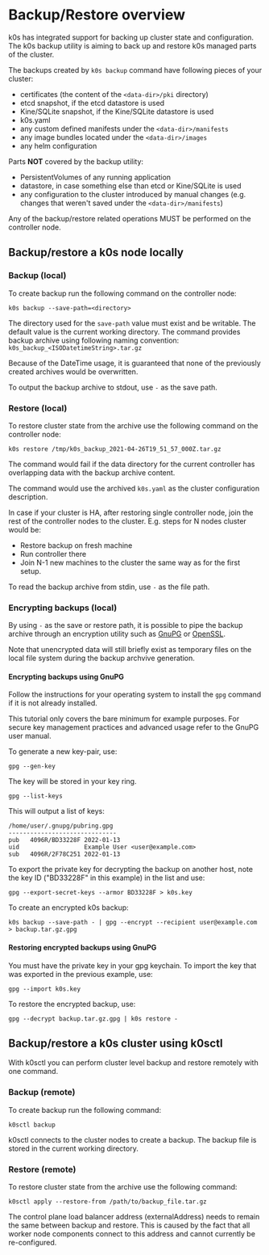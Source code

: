 # Backup/Restore overview

k0s has integrated support for backing up cluster state and configuration. The k0s backup utility is aiming to back up and restore k0s managed parts of the cluster.

The backups created by `k0s backup` command have following pieces of your cluster:

- certificates (the content of the `<data-dir>/pki` directory)
- etcd snapshot, if the etcd datastore is used
- Kine/SQLite snapshot, if the Kine/SQLite datastore is used
- k0s.yaml
- any custom defined manifests under the `<data-dir>/manifests`
- any image bundles located under the `<data-dir>/images`
- any helm configuration

Parts **NOT** covered by the backup utility:

- PersistentVolumes of any running application
- datastore, in case something else than etcd or Kine/SQLite is used
- any configuration to the cluster introduced by manual changes (e.g. changes that weren't saved under the `<data-dir>/manifests`)

Any of the backup/restore related operations MUST be performed on the controller node.

## Backup/restore a k0s node locally

### Backup (local)

To create backup run the following command on the controller node:

```shell
k0s backup --save-path=<directory>
```

The directory used for the `save-path` value must exist and be writable. The default value is the current working directory.
The command provides backup archive using following naming convention: `k0s_backup_<ISODatetimeString>.tar.gz`

Because of the DateTime usage, it is guaranteed that none of the previously created archives would be overwritten.

To output the backup archive to stdout, use `-` as the save path.

### Restore (local)

To restore cluster state from the archive use the following command on the controller node:

```shell
k0s restore /tmp/k0s_backup_2021-04-26T19_51_57_000Z.tar.gz
```

The command would fail if the data directory for the current controller has overlapping data with the backup archive content.

The command would use the archived `k0s.yaml` as the cluster configuration description.

In case if your cluster is HA, after restoring single controller node, join the rest of the controller nodes to the cluster.
E.g. steps for N nodes cluster would be:

- Restore backup on fresh machine
- Run controller there
- Join N-1 new machines to the cluster the same way as for the first setup.

To read the backup archive from stdin, use `-` as the file path.

### Encrypting backups (local)

By using `-` as the save or restore path, it is possible to pipe the backup archive through an encryption utility such as [GnuPG](https://gnupg.org/) or [OpenSSL](https://www.openssl.org/).

Note that unencrypted data will still briefly exist as temporary files on the local file system during the backup archvive generation.

#### Encrypting backups using GnuPG

Follow the instructions for your operating system to install the `gpg` command if it is not already installed.

This tutorial only covers the bare minimum for example purposes. For secure key management practices and advanced usage refer to the GnuPG user manual.

To generate a new key-pair, use:

```shell
gpg --gen-key
```

The key will be stored in your key ring.

```shell
gpg --list-keys
```

This will output a list of keys:

```shell
/home/user/.gnupg/pubring.gpg
------------------------------
pub   4096R/BD33228F 2022-01-13
uid                  Example User <user@example.com>
sub   4096R/2F78C251 2022-01-13
```

To export the private key for decrypting the backup on another host, note the key ID ("BD33228F" in this example) in the list and use:

```shell
gpg --export-secret-keys --armor BD33228F > k0s.key
```

To create an encrypted k0s backup:

```shell
k0s backup --save-path - | gpg --encrypt --recipient user@example.com > backup.tar.gz.gpg
```

#### Restoring encrypted backups using GnuPG

You must have the private key in your gpg keychain. To import the key that was exported in the previous example, use:

```shell
gpg --import k0s.key
```

To restore the encrypted backup, use:

```shell
gpg --decrypt backup.tar.gz.gpg | k0s restore -
```

## Backup/restore a k0s cluster using k0sctl

With k0sctl you can perform cluster level backup and restore remotely with one command.

### Backup (remote)

To create backup run the following command:

```shell
k0sctl backup
```

k0sctl connects to the cluster nodes to create a backup. The backup file is stored in the current working directory.

### Restore (remote)

To restore cluster state from the archive use the following command:

```shell
k0sctl apply --restore-from /path/to/backup_file.tar.gz
```

The control plane load balancer address (externalAddress) needs to remain the same between backup and restore. This is caused by the fact that all worker node components connect to this address and cannot currently be re-configured.
